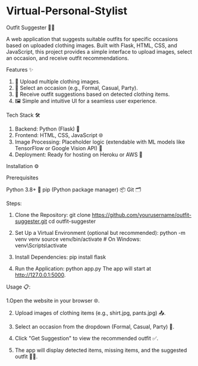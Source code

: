 # Virtual-Personal-Stylist
Outfit Suggester 👗👔

A web application that suggests suitable outfits for specific occasions based on uploaded clothing images. Built with Flask, HTML, CSS, and JavaScript, this project provides a simple interface to upload images, select an occasion, and receive outfit recommendations.

Features ✨

1. 📸 Upload multiple clothing images.
2. 🎉 Select an occasion (e.g., Formal, Casual, Party).
3. 👖 Receive outfit suggestions based on detected clothing items.
4. 🖼️ Simple and intuitive UI for a seamless user experience.

Tech Stack 🛠️

1. Backend: Python (Flask) 🐍
2. Frontend: HTML, CSS, JavaScript 🌐
3. Image Processing: Placeholder logic (extendable with ML models like TensorFlow or Google Vision API) 🧠
4. Deployment: Ready for hosting on Heroku or AWS 🚀

Installation ⚙️

Prerequisites

Python 3.8+ 🐍
pip (Python package manager) 📦
Git 🗂️

Steps:

1. Clone the Repository:
git clone https://github.com/yourusername/outfit-suggester.git
cd outfit-suggester

2.  Set Up a Virtual Environment (optional but recommended):
python -m venv venv
source venv/bin/activate  # On Windows: venv\Scripts\activate

3. Install Dependencies:
pip install flask

5. Run the Application:
python app.py
The app will start at http://127.0.0.1:5000.


Usage 📋:

   1.Open the website in your browser 🌐.

2. Upload images of clothing items (e.g., shirt.jpg, pants.jpg) 📤.
 
3. Select an occasion from the dropdown (Formal, Casual, Party) 🎯.
   
4. Click "Get Suggestion" to view the recommended outfit ✅.
  
5. The app will display detected items, missing items, and the suggested outfit 👕👖.
